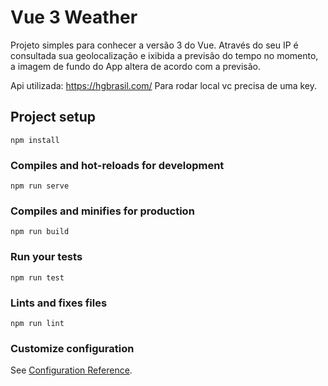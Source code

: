 # Vue 3 Weather

Projeto simples para conhecer a versão 3 do Vue.
Através do seu IP é consultada sua geolocalização e ixibida a previsão do tempo no momento,
a imagem de fundo do App altera de acordo com a previsão.

Api utilizada: https://hgbrasil.com/
Para rodar local vc precisa de uma key.

## Project setup
```
npm install
```

### Compiles and hot-reloads for development
```
npm run serve
```

### Compiles and minifies for production
```
npm run build
```

### Run your tests
```
npm run test
```

### Lints and fixes files
```
npm run lint
```

### Customize configuration
See [Configuration Reference](https://cli.vuejs.org/config/).
